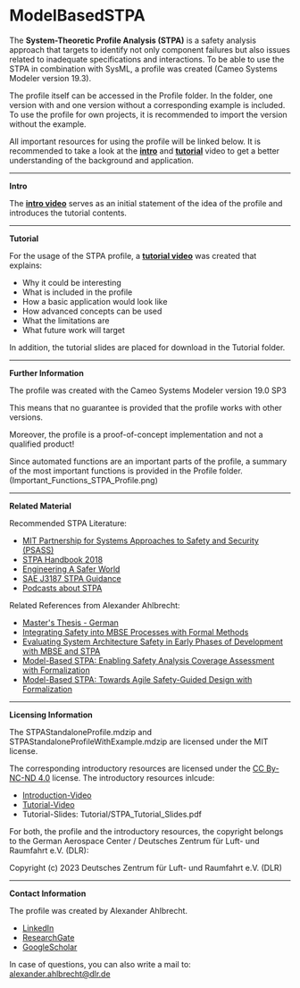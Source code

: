 # ModelBasedSTPA

The **System-Theoretic Profile Analysis (STPA)** is a safety analysis approach that targets to identify 
not only component failures but also issues related to inadequate specifications and interactions. 
To be able to use the STPA in combination with SysML, a profile was created (Cameo Systems Modeler version 19.3).

The profile itself can be accessed in the Profile folder.
In the folder, one version with and one version without a corresponding example is included.
To use the profile for own projects, it is recommended to import the version without the example.

All important resources for using the profile will be linked below.
It is recommended to take a look at the [**intro**](https://youtu.be/jCtOcbAkEVI) and [**tutorial**](https://youtu.be/hQOw4MYubq0) video to get a better understanding of the background and application.

--------------------------------------------------------------------------------------------------

**Intro**

The [**intro video**](https://youtu.be/jCtOcbAkEVI) serves as an initial statement of the idea of the profile and introduces the tutorial contents.

--------------------------------------------------------------------------------------------------

**Tutorial**

For the usage of the STPA profile, a [**tutorial video**](https://youtu.be/hQOw4MYubq0) was created that explains:
 - Why it could be interesting
 - What is included in the profile
 - How a basic application would look like
 - How advanced concepts can be used
 - What the limitations are
 - What future work will target
 
 In addition, the tutorial slides are placed for download in the Tutorial folder.

--------------------------------------------------------------------------------------------------

**Further Information**

The profile was created with the Cameo Systems Modeler version 19.0 SP3

This means that no guarantee is provided that the profile works with other versions.

Moreover, the profile is a proof-of-concept implementation and not a qualified product!

Since automated functions are an important parts of the profile, a summary of the most important functions is provided in the Profile folder. (Important_Functions_STPA_Profile.png)

--------------------------------------------------------------------------------------------------

**Related Material**

Recommended STPA Literature:
- [MIT Partnership for Systems Approaches to Safety and Security (PSASS)](http://psas.scripts.mit.edu/home/materials/)
- [STPA Handbook 2018](http://psas.scripts.mit.edu/home/get_file.php?name=STPA_handbook.pdf)
- [Engineering A Safer World](https://direct.mit.edu/books/book/2908/Engineering-a-Safer-WorldSystems-Thinking-Applied)
- [SAE J3187 STPA Guidance](https://www.sae.org/standards/content/j3187_202202/)
- [Podcasts about STPA](https://safetycorner.wagnerflorian.eu/index.php/en/)

Related References from Alexander Ahlbrecht:
- [Master's Thesis - German](https://www.researchgate.net/publication/354599682_Erweiterung_von_MBSE_Prozessen_bei_der_Entwicklung_sicherheitskritischer_Systemarchitekturen_durch_die_Nutzung_Formaler_Methoden)
- [Integrating Safety into MBSE Processes with Formal Methods](https://ieeexplore.ieee.org/document/9594315)
- [Evaluating System Architecture Safety in Early Phases of Development with MBSE and STPA](https://ieeexplore.ieee.org/document/9582542)
- [Model-Based STPA: Enabling Safety Analysis Coverage Assessment with Formalization](https://ieeexplore.ieee.org/document/9925883)
- [Model-Based STPA: Towards Agile Safety-Guided Design with Formalization](https://ieeexplore.ieee.org/abstract/document/10005396)

--------------------------------------------------------------------------------------------------

**Licensing Information**

The STPAStandaloneProfile.mdzip and STPAStandaloneProfileWithExample.mdzip are licensed under the MIT license.

The corresponding introductory resources are licensed under the [CC By-NC-ND 4.0](https://creativecommons.org/licenses/by-nc-nd/4.0/) license. 
The introductory resources inlcude:
- [Introduction-Video](https://youtu.be/jCtOcbAkEVI)
- [Tutorial-Video](https://youtu.be/hQOw4MYubq0)
- Tutorial-Slides: Tutorial/STPA_Tutorial_Slides.pdf

For both, the profile and the introductory resources, the copyright belongs to the German Aerospace Center / Deutsches Zentrum für Luft- und Raumfahrt e.V. (DLR): 

Copyright (c) 2023 Deutsches Zentrum für Luft- und Raumfahrt e.V. (DLR)

--------------------------------------------------------------------------------------------------

**Contact Information**

The profile was created by Alexander Ahlbrecht.
- [LinkedIn](https://www.linkedin.com/in/alexander-ahlbrecht-411907225/)
- [ResearchGate](https://www.researchgate.net/profile/Alexander-Ahlbrecht)
- [GoogleScholar](https://scholar.google.com/citations?user=XildzN5o6jAC&hl=de&oi=ao)

In case of questions, you can also write a mail to: alexander.ahlbrecht@dlr.de
